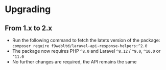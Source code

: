 # Upgrading

## From 1.x to 2.x

- Run the following command to fetch the latets version of the package: `composer require f9webltd/laravel-api-response-helpers:^2.0`
- The package now requires PHP `^8.0` and Laravel `^8.12` / `^9.0`, `^10.0` or `^11.0`
- No further changes are required, the API remains the same
